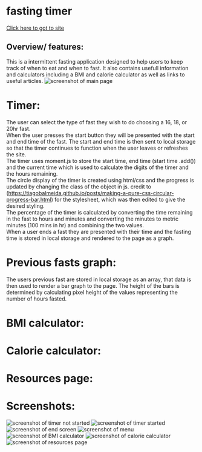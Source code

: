 # fasting timer
[Click here to got to site](https://nick75mowbray.github.io/project1/)
## Overview/ features:
This is a intermittent fasting application designed to help users to keep track of when to eat and when to fast. It also contains usefull information and calculators including a BMI and calorie calculator as well as links to useful articles.
![screenshot of main page](./screenshots/desktop.jpg)
# Timer:
The user can select the type of fast they wish to do choosing a 16, 18, or 20hr fast.\
When the user presses the start button they will be presented with the start and end time of the fast. The start and end time is then sent to local storage so that the timer continues to function when the user leaves or refreshes the site.\
The timer uses moment.js to store the start time, end time (start time .add()) and the current time which is used to calculate the digits of the timer and the hours remaining.\
The circle display of the timer is created using html/css and the progress is updated by changing the class of the object in js. credit to (https://tiagobalmeida.github.io/posts/making-a-pure-css-circular-progress-bar.html) for the stylesheet, which was then edited to give the desired styling.\
The percentage of the timer is calculated by converting the time remaining in the fast to hours and minutes and converting the minutes to metric minutes (100 mins in hr) and combining the two values.\
When a user ends a fast they are presented with their time and the fasting time is stored in local storage and rendered to the page as a graph.
# Previous fasts graph:
The users previous fast are stored in local storage as an array, that data is then used to render a bar graph to the page. The height of the bars is determined by calculating pixel height of the values representing the number of hours fasted.
# BMI calculator:
# Calorie calculator:
# Resources page:
# Screenshots:
![screenshot of timer not started](./screenshots/timer-not-started.jpg)
![screenshot of timer started](./screenshots/timer-started.jpg)
![screenshot of end screen](./screenshots/end-screen.jpg)
![screenshot of menu](./screenshots/menu.jpg)
![screenshot of BMI calculator](./screenshots/bmi.jpg)
![screenshot of calorie calculator](./screenshots/calorie.jpg)
![screenshot of resources page](./screenshots/resources.jpg)
